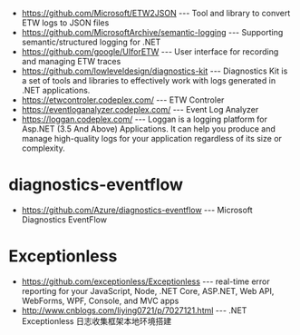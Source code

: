 
* https://github.com/Microsoft/ETW2JSON --- Tool and library to convert ETW logs to JSON files 
* https://github.com/MicrosoftArchive/semantic-logging --- Supporting semantic/structured logging for .NET
* https://github.com/google/UIforETW --- User interface for recording and managing ETW traces 
* https://github.com/lowleveldesign/diagnostics-kit --- Diagnostics Kit is a set of tools and libraries to effectively work with logs generated in .NET applications. 
* https://etwcontroler.codeplex.com/ --- ETW Controler
* https://eventloganalyzer.codeplex.com/ --- Event Log Analyzer
* https://loggan.codeplex.com/ --- Loggan is a logging platform for Asp.NET (3.5 And Above) Applications. It can help you produce and manage high-quality logs for your application regardless of its size or complexity. 
# diagnostics-eventflow
* https://github.com/Azure/diagnostics-eventflow --- Microsoft Diagnostics EventFlow 
# Exceptionless
* https://github.com/exceptionless/Exceptionless ---  real-time error reporting for your JavaScript, Node, .NET Core, ASP.NET, Web API, WebForms, WPF, Console, and MVC apps
* http://www.cnblogs.com/liying0721/p/7027121.html --- .NET Exceptionless 日志收集框架本地环境搭建

